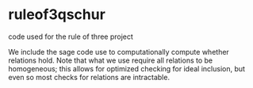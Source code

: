 # ruleof3qschur
code used for the rule of three project

We include the sage code use to computationally compute whether relations hold.
Note that what we use require all relations to be homogeneous; this allows for optimized checking for ideal inclusion, but even so most checks for relations are intractable.
